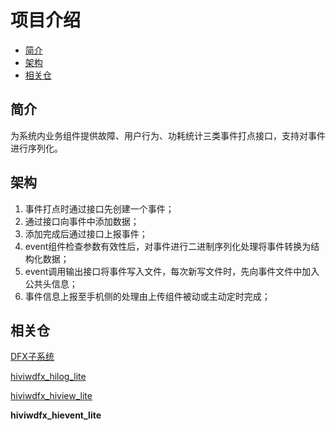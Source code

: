 # 项目介绍<a name="ZH-CN_TOPIC_0000001078674782"></a>

-   [简介](#section469617221261)
-   [架构](#section15884114210197)
-   [相关仓](#section767551120815)

## 简介<a name="section469617221261"></a>

为系统内业务组件提供故障、用户行为、功耗统计三类事件打点接口，支持对事件进行序列化。

## 架构<a name="section15884114210197"></a>

1.  事件打点时通过接口先创建一个事件；
2.  通过接口向事件中添加数据；
3.  添加完成后通过接口上报事件；
4.  event组件检查参数有效性后，对事件进行二进制序列化处理将事件转换为结构化数据；
5.  event调用输出接口将事件写入文件，每次新写文件时，先向事件文件中加入公共头信息；
6.  事件信息上报至手机侧的处理由上传组件被动或主动定时完成；

## 相关仓<a name="section767551120815"></a>

[DFX子系统](https://gitee.com/openharmony/docs/blob/master/zh-cn/readme/DFX%E5%AD%90%E7%B3%BB%E7%BB%9F.md)

[hiviwdfx\_hilog\_lite](https://gitee.com/openharmony/hiviewdfx_hilog_lite/blob/master/README_zh.md)

[hiviwdfx\_hiview\_lite](https://gitee.com/openharmony/hiviewdfx_hiview_lite/blob/master/README_zh.md)

**hiviwdfx\_hievent\_lite**

